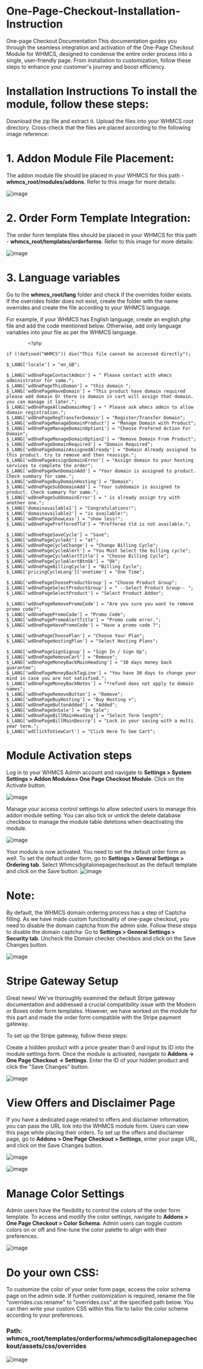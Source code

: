 # One-Page-Checkout-Installation-Instruction



One-page Checkout Documentation
This documentation guides you through the seamless integration and activation of the One-Page Checkout Module for WHMCS, designed to condense the entire order process into a single, user-friendly page. From installation to customization, follow these steps to enhance your customer's journey and boost efficiency.
# Installation Instructions To install the module, follow these steps:
Download the zip file and extract it.
Upload the files into your WHMCS root directory.
Cross-check that the files are placed according to the following image reference:
# 1. Addon Module File Placement:
The addon module file should be placed in your WHMCS for this path - **whmcs_root/modules/addons**. Refer to this image for more details:

![image](https://github.com/rakesh-610weblab/One-Page-Checkout-Installation-Instruction/assets/154584764/139d6e55-9dd3-4445-8fbe-d3b4367b2471)

   

# 2. Order Form Template Integration:
The order form template files should be placed in your WHMCS for this path - **whmcs_root/templates/orderforms**. Refer to this image for more details: 

![image](https://github.com/rakesh-610weblab/One-Page-Checkout-Installation-Instruction/assets/154584764/55489684-3a1d-4072-accf-038d06c385f2)


# 3. Language variables
Go to the **whmcs_root/lang** folder and check if the overrides folder exists. If the overrides folder does not exist, create the folder with the name overrides and create the file according to your WHMCS language. 

For example, if your WHMCS has English language, create an english.php file and add the code mentioned below. Otherwise, add only language variables into your file as per the WHMCS language.
```
        <?php

if (!defined("WHMCS")) die("This file cannot be accessed directly");

$_LANG['locale'] = "en_GB";

$_LANG['wdOnePageContactAdmin'] = " Please contact with whmcs administrator for same.";
$_LANG['wdOnePageThisDoman'] = "this domain ";
$_LANG['wdOnePageHaveDomain'] = "This product have domain required please add domain Or there is domain in cart will assign that domain. you can manage it later.";
$_LANG['wdOnePageAllowDomainReg'] = " Please ask whmcs admin to allow domain registration.";
$_LANG['wdOnePageRegTransferDomain'] = "Register/Transfer Domain";
$_LANG['wdOnePageManageDomainProduct'] = "Manage Domain with Product";
$_LANG['wdOnePageManageDomainOption1'] = "Choose Prefered Action For Domain";
$_LANG['wdOnePageManageDomainOption2'] = "Remove Domain From Product";
$_LANG['wdOnePageDomainRequired'] = "Domain Required";
$_LANG['wdOnePageDomainAssignedAlready'] = "Domain Already assigned to this product. try to remove and then reassign.";
$_LANG['wdOnePageAssignDomainError'] = "Assign domain to your hosting services to complete the order";
$_LANG['wdOnePageOwnDomainAdd'] = "Your domain is assigned to product. Check summary for same.";
$_LANG['wdOnePageBuyDomainHosting'] = "Domain";
$_LANG['wdOnePageSubDomainAdd'] = "Your subdomain is assigned to product. Check summary for same.";
$_LANG['wdOnePageSubDomainError'] = " is already assign try with another one.";
$_LANG['domainavailable1'] = "Congratulations!";
$_LANG['domainavailable2'] = "is available!";
$_LANG['wdOnePageShowLess'] = "show less!";
$_LANG['wdOnePagePrefferedTld'] = "Preffered tld is not available.";

$_LANG['wdOnePageSaveCycle'] = "Save";
$_LANG['wdOnePageCycleAt'] = "at";
$_LANG['wdOnePageCycleChange'] = "Change Billing Cycle";
$_LANG['wdOnePageCycleAlert'] = "You Must Select the billing cycle";
$_LANG['wdOnePageCycleAlertTitle'] = "Choose Billing Cycle";
$_LANG['wdOnePageCycleAlertBtnOk'] = "Ok";
$_LANG['wdOnePageBillingCycle'] = "Billing Cycle";
$_LANG['pricingCycleLong']['onetime'] = "One Time";

$_LANG['wdOnePageChooseProductGroup'] = "Choose Product Group";
$_LANG['wdOnePageSelectProductGroup'] = " --Select Product Group-- ";
$_LANG['wdOnePageSelectProduct'] = "Select Product Addon";

$_LANG['wdOnePageRemovePromoCode'] = "Are you sure you want to remove promo code?";
$_LANG['wdOnePagePromoCode'] = "Promo Code";
$_LANG['wdOnePagePromoAlertTitle'] = "Promo code error.";
$_LANG['wdOnePageHavePromoCode'] = "Have a promo code ?";

$_LANG['wdOnePageChoosePlan'] = "Choose Your Plan";
$_LANG['wdOnePageHostingPlan'] = "Select Hosting Plans";

$_LANG['wdOnePageSignSignup'] = "Sign In / Sign Up";
$_LANG['wdOnePageRemoveCart'] = "Remove";
$_LANG['wdOnePageMoneyBackMainHeading'] = "30 days money back guarantee";
$_LANG['wdOnePageMoneyBackTagLine'] = "You have 30 days to change your mind in case you are not satisfied.";
$_LANG['wdOnePageMoneyBackNotes'] = "*refund does not apply to domain names";
$_LANG['wdOnePageRemoveButton'] = "Remove";
$_LANG['wdOnePageBuyHosting'] = "Buy Hosting +";
$_LANG['wdOnePageButtonAdded'] = "Added";
$_LANG['wdOnePageOnSale'] = "On Sale";
$_LANG['wdOnePageBillMainHeading'] = "Select Term length";
$_LANG['wdOnePageBillMainDescrp'] = "Lock in your saving with a multi year term.";
$_LANG['wdClickToViewCart'] = "Click Here To See Cart";
```

# Module Activation steps
Log in to your WHMCS Admin account and navigate to **Settings > System Settings > Addon Modules> One Page Checkout Module**. Click on the Activate button.

![image](https://github.com/rakesh-610weblab/One-Page-Checkout-Installation-Instruction/assets/154584764/0e0514d3-51eb-45ef-ba25-ddb27be5ff6c)

Manage your access control settings to allow selected users to manage this addon module setting. You can also tick or untick the delete database checkbox to manage the module table deletions when deactivating the module.

![image](https://github.com/rakesh-610weblab/One-Page-Checkout-Installation-Instruction/assets/154584764/fe5a01a2-70ab-4410-8920-8c60ee8948c7)


Your module is now activated. You need to set the default order form as well. To set the default order form, go to **Settings > General Settings > Ordering tab**. Select Whmcsdigitalonepagecheckout as the default template and click on the Save button.
![image](https://github.com/rakesh-610weblab/One-Page-Checkout-Installation-Instruction/assets/154584764/505d7018-343b-46d8-bbc1-d14f764ea178)

# Note:

By default, the WHMCS domain ordering process has a step of Captcha filling. As we have made custom functionality of one-page checkout, you need to disable the domain captcha from the admin side.
Follow these steps to disable the domain captcha:
Go to **Settings > General Settings > Security tab**.
Uncheck the Domain checker checkbox and click on the Save Changes button.

![image](https://github.com/rakesh-610weblab/One-Page-Checkout-Installation-Instruction/assets/154584764/664b1d54-6db6-40a2-87d4-38f47dfc50cb)


# Stripe Gateway Setup
Great news! We've thoroughly examined the default Stripe gateway documentation and addressed a crucial compatibility issue with the Modern or Boxes order form templates. However, we have worked on the module for this part and made the order form compatible with the Stripe payment gateway.

To set up the Stripe gateway, follow these steps:

Create a hidden product with a price greater than 0 and input its ID into the module settings form.
Once the module is activated, navigate to **Addons -> One Page Checkout -> Settings**.
Enter the ID of your hidden product and click the "Save Changes" button.

![image](https://github.com/rakesh-610weblab/One-Page-Checkout-Installation-Instruction/assets/154584764/6376f2a6-5bbd-4985-a589-912d36765fb6)


# View Offers and Disclaimer Page
If you have a dedicated page related to offers and disclaimer information, you can pass the URL link into the WHMCS module form. Users can view this page while placing their orders. To set up the offers and disclaimer page, go to **Addons > One Page Checkout > Settings**, enter your page URL, and click on the Save Changes button.

![image](https://github.com/rakesh-610weblab/One-Page-Checkout-Installation-Instruction/assets/154584764/c133dec9-5d2e-44db-8515-a184c7850fbf)

![image](https://github.com/rakesh-610weblab/One-Page-Checkout-Installation-Instruction/assets/154584764/502e5511-4349-4d8a-860e-bd9277a39377)



# Manage Color Settings
Admin users have the flexibility to control the colors of the order form template.
To access and modify the color settings, navigate to **Addons > One Page Checkout > Color Schema**.
Admin users can toggle custom colors on or off and fine-tune the color palette to align with their preferences.

![image](https://github.com/rakesh-610weblab/One-Page-Checkout-Installation-Instruction/assets/154584764/29e1c592-76bc-4c19-992e-c693aed2ed65)



# Do your own CSS:
To customize the color of your order form page, access the color schema page on the admin side. If further customization is required, rename the file "overrides.css.rename" to "overrides.css" at the specified path below. You can then write your custom CSS within this file to tailor the color scheme according to your preferences.

### Path: whmcs_root/templates/orderforms/whmcsdigitalonepagecheckout/assets/css/overrides

![image](https://github.com/rakesh-610weblab/One-Page-Checkout-Installation-Instruction/assets/154584764/1c1b616b-6f3f-4981-af9b-c455b831c508)



